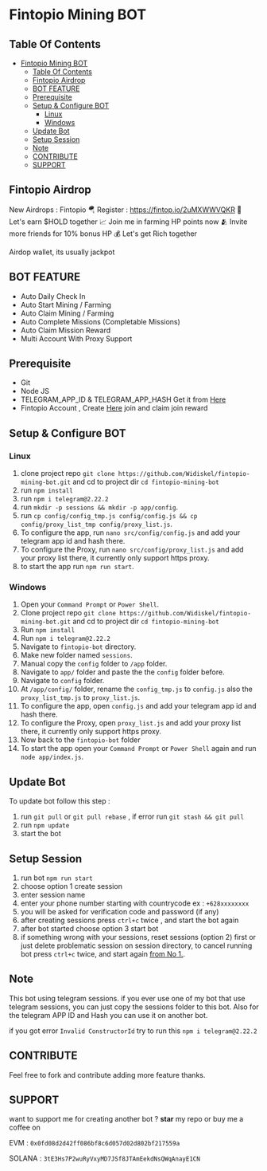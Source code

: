 # Fintopio Mining BOT

## Table Of Contents
- [Fintopio Mining BOT](#fintopio-mining-bot)
  - [Table Of Contents](#table-of-contents)
  - [Fintopio Airdrop](#fintopio-airdrop)
  - [BOT FEATURE](#bot-feature)
  - [Prerequisite](#prerequisite)
  - [Setup \& Configure BOT](#setup--configure-bot)
    - [Linux](#linux)
    - [Windows](#windows)
  - [Update Bot](#update-bot)
  - [Setup Session](#setup-session)
  - [Note](#note)
  - [CONTRIBUTE](#contribute)
  - [SUPPORT](#support)

## Fintopio Airdrop
New Airdrops : Fintopio
🪂 Register : https://fintop.io/2uMXWWVQKR 
💎 Let's earn $HOLD together 
📈 Join me in farming HP points now 
🫂 Invite more friends for 10% bonus HP 
💰 Let's get Rich together

Airdop wallet, its usually jackpot

## BOT FEATURE

- Auto Daily Check In
- Auto Start Mining / Farming
- Auto Claim Mining / Farming
- Auto Complete Missions (Completable Missions)
- Auto Claim Mission Reward
- Multi Account With Proxy Support

## Prerequisite

- Git
- Node JS
- TELEGRAM_APP_ID & TELEGRAM_APP_HASH Get it from [Here](https://my.telegram.org/auth?to=apps)
- Fintopio Account , Create [Here](https://fintop.io/2uMXWWVQKR) join and claim join reward

## Setup & Configure BOT

### Linux
1. clone project repo `git clone https://github.com/Widiskel/fintopio-mining-bot.git` and cd to project dir `cd fintopio-mining-bot`
2. run `npm install`
3. run `npm i telegram@2.22.2`
4. run `mkdir -p sessions && mkdir -p app/config`.
5. run `cp config/config_tmp.js config/config.js && cp config/proxy_list_tmp config/proxy_list.js`.
6. To configure the app, run `nano src/config/config.js` and add your telegram app id and hash there.
7. To configure the Proxy, run `nano src/config/proxy_list.js` and add your proxy list there, it currently only support https proxy.
8. to start the app run `npm run start`.
   
### Windows
1. Open your `Command Prompt` or `Power Shell`.
2. Clone project repo `git clone https://github.com/Widiskel/fintopio-mining-bot.git` and cd to project dir `cd fintopio-mining-bot`
3. Run `npm install`
4. Run `npm i telegram@2.22.2`
5. Navigate to `fintopio-bot` directory. 
6. Make new folder named `sessions`.
7. Manual copy the `config` folder to `/app` folder. 
8. Navigate to `app/` folder and paste the the `config` folder before.
9. Navigate to `config` folder.
10. At `/app/config/` folder, rename the `config_tmp.js` to `config.js` also the `proxy_list_tmp.js` to `proxy_list.js`.
11. To configure the app, open `config.js` and add your telegram app id and hash there.
12. To configure the Proxy, open `proxy_list.js` and add your proxy list there, it currently only support https proxy.
13. Now back to the `fintopio-bot` folder
14. To start the app open your `Command Prompt` or `Power Shell` again and run `node app/index.js`.

## Update Bot

To update bot follow this step :
1. run `git pull` or `git pull rebase` , if error run `git stash && git pull`
2. run `npm update`
3. start the bot

## Setup Session

1. run bot `npm run start`
2. choose option 1 create session
3. enter session name
4. enter your phone number starting with countrycode ex : `+628xxxxxxxx`
5. you will be asked for verification code and password (if any)
6. after creating sessions press `ctrl+c` twice , and start the bot again
7. after bot started choose option 3 start bot
8. if something wrong with your sessions, reset sessions (option 2) first or just delete problematic session on session directory, to cancel running bot press `ctrl+c` twice, and start again [from No 1.](#setup-session).

## Note

This bot using telegram sessions. if you ever use one of my bot that use telegram sessions, you can just copy the sessions folder to this bot. Also for the telegram APP ID and Hash you can use it on another bot.

if you got error `Invalid ConstructorId` try to run this ```npm i telegram@2.22.2```

## CONTRIBUTE

Feel free to fork and contribute adding more feature thanks.

## SUPPORT

want to support me for creating another bot ?
**star** my repo or buy me a coffee on

EVM : `0x0fd08d2d42ff086bf8c6d057d02d802bf217559a`

SOLANA : `3tE3Hs7P2wuRyVxyMD7JSf8JTAmEekdNsQWqAnayE1CN`
